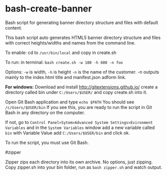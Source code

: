 # bash-create-banner
Bash script for generating banner directory structure and files with default content.

This bash script auto generates HTML5 banner directory structure and files with correct heights/widths and names from the command line. 

To enable: cd to `/usr/bin/local` and copy in create.sh

To run: in terminal: `bash create.sh -w 180 -h 600 -n foo`

Options: `-w` is width, `-h` is height `-n` is the name of the customer. -n outputs mainly to the index.html title and manifest.json adform link. 

**For windows:** Download and install http://gitextensions.github.io/ create a directory called bin under `C:/Users/$USER/` and copy create.sh into it. 

Open Git Bash application and type `echo $PATH` You should see `/c/Users/$USER/bin` If you see this, you are ready to run the script in Git Bash in any directory on the computer.  

If not, go to `Control Panel>Sytem>Advanced System Settings>Evironment Variables` and in the `System Variables` window add a new variable called `bin` with Variable Value add `C:/Users/$USER/bin` and click ok. 

To run the script, you must use Git Bash. 

#zipper

Zipper zips each directory into its own archive. No options, just zipping. Copy zipper.sh into your bin folder, run as `bash zipper.sh` and watch output. 
